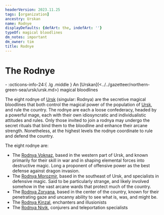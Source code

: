 ```yaml
---
headerVersion: 2023.11.25
tags: [organization]
ancestry: Urskan
name: Rodnye
displayDefaults: {defArt: the, indefArt: ''}
typeOf: magical bloodlines
dm_notes: important
dm_owner: tim
title: Rodnye
---
```

# The Rodnye
<div class="grid cards ext-narrow-margin ext-one-column" markdown>
-
   :octicons-info-24:{ .lg .middle } An [Urskan](<../../gazetteer/northern-green-sea/ursk/ursk.md>) magical bloodlines  
</div>


The eight rodnye of [Ursk](<../../gazetteer/northern-green-sea/ursk/ursk.md>) (singular: Rodnya) are the secretive magical bloodlines that both control the magical power of the population of [Ursk](<../../gazetteer/northern-green-sea/ursk/ursk.md>), and rule the country. The rodnye are each a loose confederacy, headed by a powerful mage, each with their own idiosyncratic and individualistic attitudes and rules. Only those invited to join a rodnya may undergo the secret rituals that bind them to the bloodline and enhance their arcane strength. Nonetheless, at the highest levels the rodnye coordinate to rule and defend the country. 

The eight rodnye are:
- The [Rodnya Voknaz](<./rodnya-voknaz.md>), based in the western part of Ursk, and known primarily for their skill in war and in shaping elemental forces into destructive magic. Long a proponent of offensive power as the best defense against dragon invasion. 
- The [Rodnya Morozmir](<./rodnya-morozmir.md>), based in the southeast of Ursk, and specialists in defensive magic. Said to be particularly strange, and likely involved somehow in the vast arcane wards that protect much of the country. 
- The [Rodnya Zoryana](<./rodnya-zoryana.md>), based in the center of the country, known for their penetrating gaze and uncanny ability to see what is, was, and might be. 
- The [Rodnya Kinzal](<./rodnya-kinzal.md>), enchanters and illusionists
- The [Rodnya Nivik](<./rodnya-nivik.md>), conjurers and teleportation specialists

